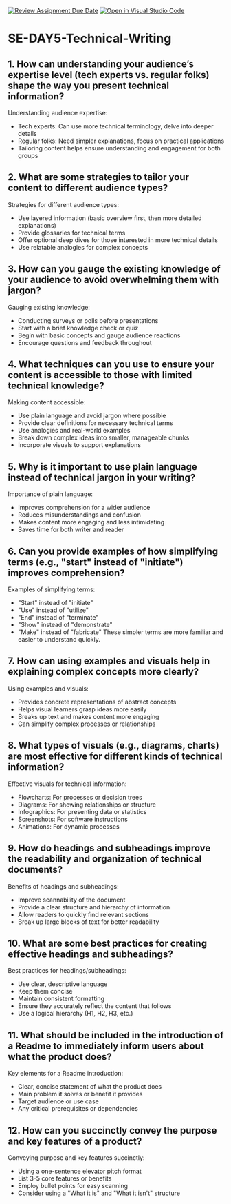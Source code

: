 [![Review Assignment Due Date](https://classroom.github.com/assets/deadline-readme-button-22041afd0340ce965d47ae6ef1cefeee28c7c493a6346c4f15d667ab976d596c.svg)](https://classroom.github.com/a/zsAR-pyY)
[![Open in Visual Studio Code](https://classroom.github.com/assets/open-in-vscode-2e0aaae1b6195c2367325f4f02e2d04e9abb55f0b24a779b69b11b9e10269abc.svg)](https://classroom.github.com/online_ide?assignment_repo_id=15664260&assignment_repo_type=AssignmentRepo)
# SE-DAY5-Technical-Writing
## 1. How can understanding your audience’s expertise level (tech experts vs. regular folks) shape the way you present technical information?
 Understanding audience expertise:
- Tech experts: Can use more technical terminology, delve into deeper details
- Regular folks: Need simpler explanations, focus on practical applications
- Tailoring content helps ensure understanding and engagement for both groups
## 2. What are some strategies to tailor your content to different audience types?
Strategies for different audience types:
- Use layered information (basic overview first, then more detailed explanations)
- Provide glossaries for technical terms
- Offer optional deep dives for those interested in more technical details
- Use relatable analogies for complex concepts
## 3. How can you gauge the existing knowledge of your audience to avoid overwhelming them with jargon?
Gauging existing knowledge:
- Conducting surveys or polls before presentations
- Start with a brief knowledge check or quiz
- Begin with basic concepts and gauge audience reactions
- Encourage questions and feedback throughout
## 4. What techniques can you use to ensure your content is accessible to those with limited technical knowledge?
Making content accessible:
- Use plain language and avoid jargon where possible
- Provide clear definitions for necessary technical terms
- Use analogies and real-world examples
- Break down complex ideas into smaller, manageable chunks
- Incorporate visuals to support explanations
## 5. Why is it important to use plain language instead of technical jargon in your writing?
Importance of plain language:
- Improves comprehension for a wider audience
- Reduces misunderstandings and confusion
- Makes content more engaging and less intimidating
- Saves time for both writer and reader
## 6. Can you provide examples of how simplifying terms (e.g., "start" instead of "initiate") improves comprehension?
Examples of simplifying terms:
- "Start" instead of "initiate"
- "Use" instead of "utilize"
- "End" instead of "terminate"
- "Show" instead of "demonstrate"
- "Make" instead of "fabricate"
These simpler terms are more familiar and easier to understand quickly.
## 7. How can using examples and visuals help in explaining complex concepts more clearly?
Using examples and visuals:
- Provides concrete representations of abstract concepts
- Helps visual learners grasp ideas more easily
- Breaks up text and makes content more engaging
- Can simplify complex processes or relationships
## 8. What types of visuals (e.g., diagrams, charts) are most effective for different kinds of technical information?
Effective visuals for technical information:
- Flowcharts: For processes or decision trees
- Diagrams: For showing relationships or structure
- Infographics: For presenting data or statistics
- Screenshots: For software instructions
- Animations: For dynamic processes
## 9. How do headings and subheadings improve the readability and organization of technical documents?
Benefits of headings and subheadings:
- Improve scannability of the document
- Provide a clear structure and hierarchy of information
- Allow readers to quickly find relevant sections
- Break up large blocks of text for better readability
## 10. What are some best practices for creating effective headings and subheadings?
Best practices for headings/subheadings:
- Use clear, descriptive language
- Keep them concise
- Maintain consistent formatting
- Ensure they accurately reflect the content that follows
- Use a logical hierarchy (H1, H2, H3, etc.)
## 11. What should be included in the introduction of a Readme to immediately inform users about what the product does?
Key elements for a Readme introduction:
- Clear, concise statement of what the product does
- Main problem it solves or benefit it provides
- Target audience or use case
- Any critical prerequisites or dependencies
## 12. How can you succinctly convey the purpose and key features of a product?
Conveying purpose and key features succinctly:
- Using a one-sentence elevator pitch format
- List 3-5 core features or benefits
- Employ bullet points for easy scanning
- Consider using a "What it is" and "What it isn't" structure












